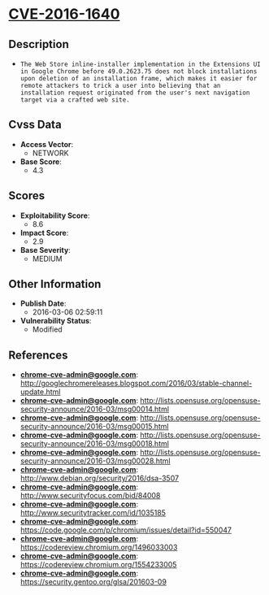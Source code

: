
# [CVE-2016-1640](http://googlechromereleases.blogspot.com/2016/03/stable-channel-update.html)

## Description

- `The Web Store inline-installer implementation in the Extensions UI in Google Chrome before 49.0.2623.75 does not block installations upon deletion of an installation frame, which makes it easier for remote attackers to trick a user into believing that an installation request originated from the user's next navigation target via a crafted web site.`

## Cvss Data

- **Access Vector**:
  - NETWORK
- **Base Score**:
  - 4.3

## Scores

- **Exploitability Score**:
  - 8.6
- **Impact Score**:
  - 2.9
- **Base Severity**:
  - MEDIUM

## Other Information

- **Publish Date**:
  - 2016-03-06 02:59:11
- **Vulnerability Status**:
  - Modified

## References

- **chrome-cve-admin@google.com**: http://googlechromereleases.blogspot.com/2016/03/stable-channel-update.html
- **chrome-cve-admin@google.com**: http://lists.opensuse.org/opensuse-security-announce/2016-03/msg00014.html
- **chrome-cve-admin@google.com**: http://lists.opensuse.org/opensuse-security-announce/2016-03/msg00015.html
- **chrome-cve-admin@google.com**: http://lists.opensuse.org/opensuse-security-announce/2016-03/msg00018.html
- **chrome-cve-admin@google.com**: http://lists.opensuse.org/opensuse-security-announce/2016-03/msg00028.html
- **chrome-cve-admin@google.com**: http://www.debian.org/security/2016/dsa-3507
- **chrome-cve-admin@google.com**: http://www.securityfocus.com/bid/84008
- **chrome-cve-admin@google.com**: http://www.securitytracker.com/id/1035185
- **chrome-cve-admin@google.com**: https://code.google.com/p/chromium/issues/detail?id=550047
- **chrome-cve-admin@google.com**: https://codereview.chromium.org/1496033003
- **chrome-cve-admin@google.com**: https://codereview.chromium.org/1554233005
- **chrome-cve-admin@google.com**: https://security.gentoo.org/glsa/201603-09
